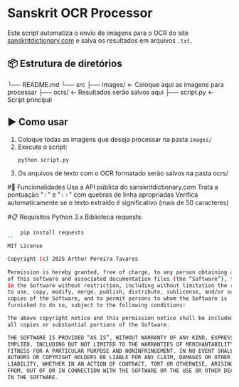 # Sanskrit OCR Processor

Este script automatiza o envio de imagens para o OCR do site [sanskritdictionary.com](https://ocr.sanskritdictionary.com) e salva os resultados em arquivos `.txt`.

## 📦 Estrutura de diretórios

└── README.md
└── src
	├── images/ ← Coloque aqui as imagens para processar
	├── ocrs/ ← Resultados serão salvos aqui
	├── script.py ← Script principal
	
	
## ▶️ Como usar

1. Coloque todas as imagens que deseja processar na pasta `images/`
2. Execute o script:
   ```bash
   python script.py
3. Os arquivos de texto com o OCR formatado serão salvos na pasta ocrs/

#📌 Funcionalidades
	Usa a API pública do sanskritdictionary.com
	Trata a pontuação "।" e "।।" com quebras de linha apropriadas
	Verifica automaticamente se o texto extraído é significativo (mais de 50 caracteres)

#📋 Requisitos
	Python 3.x
	Biblioteca requests:
```bash
	pip install requests
``	
MIT License

Copyright (c) 2025 Arthur Pereira Tavares
 
Permission is hereby granted, free of charge, to any person obtaining a copy
of this software and associated documentation files (the “Software”), to deal
in the Software without restriction, including without limitation the rights  
to use, copy, modify, merge, publish, distribute, sublicense, and/or sell  
copies of the Software, and to permit persons to whom the Software is  
furnished to do so, subject to the following conditions:

The above copyright notice and this permission notice shall be included in  
all copies or substantial portions of the Software.

THE SOFTWARE IS PROVIDED “AS IS”, WITHOUT WARRANTY OF ANY KIND, EXPRESS OR  
IMPLIED, INCLUDING BUT NOT LIMITED TO THE WARRANTIES OF MERCHANTABILITY,  
FITNESS FOR A PARTICULAR PURPOSE AND NONINFRINGEMENT. IN NO EVENT SHALL THE  
AUTHORS OR COPYRIGHT HOLDERS BE LIABLE FOR ANY CLAIM, DAMAGES OR OTHER  
LIABILITY, WHETHER IN AN ACTION OF CONTRACT, TORT OR OTHERWISE, ARISING  
FROM, OUT OF OR IN CONNECTION WITH THE SOFTWARE OR THE USE OR OTHER DEALINGS  
IN THE SOFTWARE.

